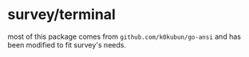 # survey/terminal

most of this package comes from `github.com/k0kubun/go-ansi` and has been modified to fit
survey's needs.
